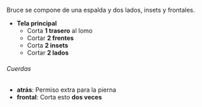Bruce se compone de una espalda y dos lados, insets y frontales.

-   **Tela principal**
    -   Corta **1 trasero** al lomo
    -   Cortar **2 frentes**
    -   Corta **2 insets**
    -   Cortar **2 lados**

<Warning>

###### Cuerdas

-   **atrás**: Permiso extra para la pierna
-   **frontal**: Corta esto **dos veces**

</Warning>
